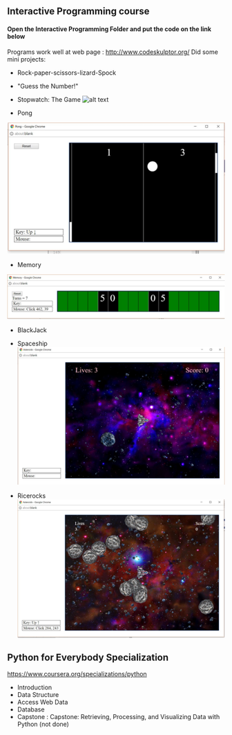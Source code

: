 ## Interactive Programming course
#### Open the Interactive Programming Folder and put the code on the link below 
Programs work well at web page : http://www.codeskulptor.org/
Did some mini projects:
* Rock-paper-scissors-lizard-Spock
* "Guess the Number!"
* Stopwatch: The Game
![alt text](
https://https://github.com/hau-tao/Python-Bootcamp/blob/master/stopwatch..JPG "pong")

* Pong


![alt text](
https://github.com/hau-tao/Python-Bootcamp/blob/master/pong.JPG "pong")
* Memory

![alt text](
https://github.com/hau-tao/Python-Bootcamp/blob/master/Memory.JPG "memory")
* BlackJack


* Spaceship
![alt text](
https://github.com/hau-tao/Python-Bootcamp/blob/master/Spaceship.JPG "spaceship")
* Ricerocks
![alt text](https://github.com/hau-tao/Python-Bootcamp/blob/master/RiceRocks.JPG "RiceRocks")
## Python for Everybody Specialization
https://www.coursera.org/specializations/python
* Introduction
* Data Structure
* Access Web Data
* Database
* Capstone : Capstone: Retrieving, Processing, and Visualizing Data with Python (not done)



